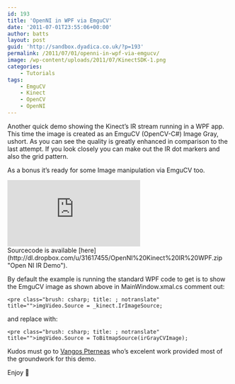 ```yaml
---
id: 193
title: 'OpenNI in WPF via EmguCV'
date: '2011-07-01T23:55:06+00:00'
author: batts
layout: post
guid: 'http://sandbox.dyadica.co.uk/?p=193'
permalink: /2011/07/01/openni-in-wpf-via-emgucv/
image: /wp-content/uploads/2011/07/KinectSDK-1.png
categories:
    - Tutorials
tags:
    - EmguCV
    - Kinect
    - OpenCV
    - OpenNI
---
```


Another quick demo showing the Kinect’s IR stream running in a WPF app. This time the image is created as an EmguCV (OpenCV-C#) Image Gray, ushort. As you can see the quality is greatly enhanced in comparison to the last attempt. If you look closely you can make out the IR dot markers and also the grid pattern.

As a bonus it’s ready for some Image manipulation via EmguCV too.

<div class="video-container"><iframe allowfullscreen="" frameborder="0" src="https://www.youtube.com/embed/rwNMWQ4Cme4?rel=0"></iframe></div>Sourcecode is available [here](http://dl.dropbox.com/u/31617455/OpenNI%20Kinect%20IR%20WPF.zip "Open NI IR Demo").

By default the example is running the standard WPF code to get is to show the EmguCV image as shown above in MainWindow.xmal.cs comment out:

```
<pre class="brush: csharp; title: ; notranslate" title="">imgVideo.Source = _kinect.IrImageSource;
```

and replace with:

```
<pre class="brush: csharp; title: ; notranslate" title="">imgVideo.Source = ToBitmapSource(irGrayCVImage);
```

Kudos must go to [Vangos Pterneas](http://www.studentguru.gr/blogs/vangos/archive/2011/01/28/kinect-and-wpf-getting-the-raw-and-depth-image-using-openni.aspx) who’s excelent work provided most of the groundwork for this demo.

Enjoy 🙂
